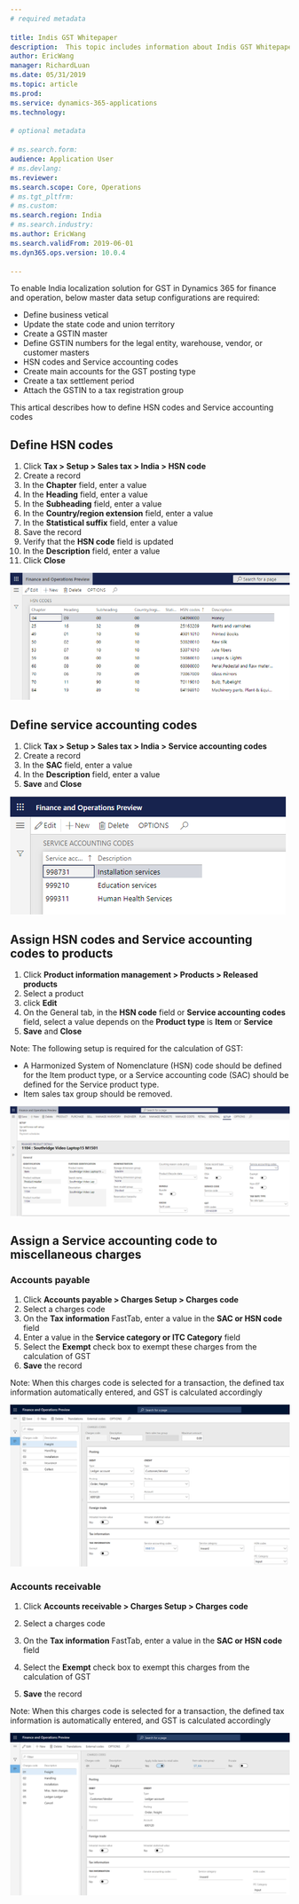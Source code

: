 ```yaml
---
# required metadata

title: Indis GST Whitepaper
description:  This topic includes information about Indis GST Whitepaper in Microsoft Dynamics 365 for Finance and Operations.
author: EricWang
manager: RichardLuan
ms.date: 05/31/2019
ms.topic: article
ms.prod: 
ms.service: dynamics-365-applications
ms.technology: 

# optional metadata

# ms.search.form: 
audience: Application User
# ms.devlang: 
ms.reviewer: 
ms.search.scope: Core, Operations
# ms.tgt_pltfrm: 
# ms.custom: 
ms.search.region: India
# ms.search.industry: 
ms.author: EricWang
ms.search.validFrom: 2019-06-01
ms.dyn365.ops.version: 10.0.4

---
```


To enable India localization solution for GST in Dynamics 365 for finance and operation, below master data setup configurations are required:

- Define business vetical
- Update the state code and union territory
- Create a GSTIN master
- Define GSTIN numbers for the legal entity, warehouse, vendor, or customer masters
- HSN codes and Service accounting codes
- Create main accounts for the GST posting type
- Create a tax settlement period
- Attach the GSTIN to a tax registration group

This artical describes how to define HSN codes and Service accounting codes



## Define HSN codes

1. Click **Tax > Setup > Sales tax > India > HSN code**
2. Create a record
3. In the **Chapter** field, enter a value
4. In the **Heading** field, enter a value
5. In the **Subheading** field, enter a value
6. In the **Country/region extension** field, enter a value
7. In the **Statistical suffix** field, enter a value
8. Save the record
9. Verify that the **HSN code** field is updated
10. In the **Description** field, enter a value
11. Click **Close**

![HSN codes](media/GST-Whitepaper/HSN-codes.png)



## Define service accounting codes

1. Click **Tax > Setup > Sales tax > India > Service accounting codes**
2. Create a record
3. In the **SAC** field, enter a value
4. In the **Description** field, enter a value
5. **Save** and **Close**

![SAC codes](media/GST-Whitepaper/SAC-codes.png)



## Assign HSN codes and Service accounting codes to products

1. Click **Product information management > Products > Released products**
2. Select a product
3. click **Edit**
4. On the General tab, in the **HSN code** field or **Service accounting codes** field, select a value depends on the **Product type** is **Item** or **Service**
5. **Save** and **Close**

Note: The following setup is required for the calculation of GST:

- A Harmonized System of Nomenclature (HSN) code should be defined for the Item product type, or a Service accounting code (SAC) should be defined for the Service product type.
- Item sales tax group should be removed.

![Assign codes to product](media/GST-Whitepaper/Assign-codes-to-product.png)



## Assign a Service accounting code to miscellaneous charges

### Accounts payable

1. Click **Accounts payable > Charges Setup > Charges code**
2. Select a charges code
3. On the **Tax information** FastTab, enter a value in the **SAC or HSN code** field
4. Enter a value in the **Service category or ITC Category** field
5. Select the **Exempt** check box to exempt these charges from the calculation of GST
6. **Save** the record

Note: When this charges code is selected for a transaction, the defined tax information automatically entered, and GST is calculated accordingly

![ap charge code](media/GST-Whitepaper/ap-charge-code.png)

### Accounts receivable

1. Click **Accounts receivable > Charges Setup > Charges code**

2. Select a charges code

3. On the **Tax information** FastTab, enter a value in the **SAC or HSN code** field

4. Select the **Exempt** check box to exempt this charges from the calculation of GST

5. **Save** the record

Note: When this charges code is selected for a transaction, the defined tax information is automatically entered, and GST is calculated accordingly

![ar charge code](media/GST-Whitepaper/ar-charge-code.png)
